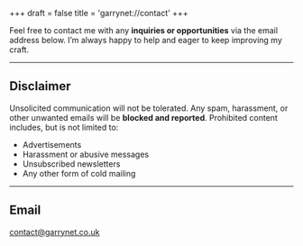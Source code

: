 +++
draft = false
title = 'garrynet://contact'
+++

Feel free to contact me with any **inquiries or opportunities** via the email address below. I’m always happy to help and eager to keep improving my craft.

---

## Disclaimer

Unsolicited communication will not be tolerated. Any spam, harassment, or other unwanted emails will be **blocked and reported**. Prohibited content includes, but is not limited to:

-   Advertisements
-   Harassment or abusive messages
-   Unsubscribed newsletters
-   Any other form of cold mailing

---

## Email

[contact@garrynet.co.uk](mailto:contact@garrynet.co.uk)
